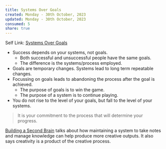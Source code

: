 ```yaml
---
title: Systems Over Goals
created: Monday - 30th October, 2023
updated: Monday - 30th October, 2023
consumed: 5
share: true
---
```


Self Link: [Systems Over Goals](Systems%20Over%20Goals.md)

* Success depends on your systems, not goals.
  * Both successful and unsuccessful people have the same goals.
  * The difference is the systems/process employed.
* Goals are temporary changes. Systems lead to long term repeatable changes.
* Focussing on goals leads to abandoning the process after the goal is achieved.
  * The purpose of goals is to win the game.
  * The purpose of a system is to continue playing.
* You do not rise to the level of your goals, but fall to the level of your systems.

 > 
 > It is your commitment to the process that will determine your progress.

[Building a Second Brain](./Building%20a%20Second%20Brain.md) talks about how maintaining a system to take notes and manage knowledge can help produce more creative outputs. It also says creativity is a product of the creative process.
